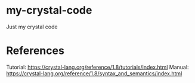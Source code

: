 # my-crystal-code
Just my crystal code
# References
Tutorial: https://crystal-lang.org/reference/1.8/tutorials/index.html
Manual: https://crystal-lang.org/reference/1.8/syntax_and_semantics/index.html
